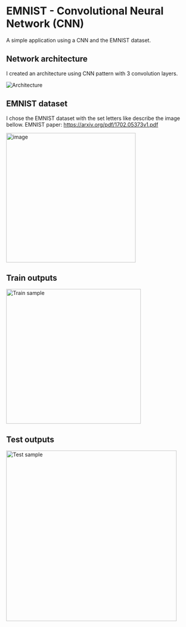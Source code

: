 # EMNIST - Convolutional Neural Network (CNN)

A simple application using a CNN and the EMNIST dataset.

## Network architecture

I created an architecture using CNN pattern with 3 convolution layers.

![Architecture](https://user-images.githubusercontent.com/11272342/215820879-e99aa3b9-d119-468c-b4a2-7b192a343037.jpg)

## EMNIST dataset

I chose the EMNIST dataset with the set letters like describe the image bellow.
EMNIST paper: https://arxiv.org/pdf/1702.05373v1.pdf

<img width="347" alt="image" src="https://user-images.githubusercontent.com/11272342/215819506-49f15e40-045e-4299-97a2-d556d32b6962.png">

## Train outputs
<img width="361" alt="Train sample" src="https://user-images.githubusercontent.com/11272342/215822984-5badea5c-238b-44e4-90aa-bdfe06654643.png">

## Test outputs
<img width="457" alt="Test sample" src="https://user-images.githubusercontent.com/11272342/215823087-cdf2f5a6-e35c-45e0-9ec1-8ee649ea52a0.png">
